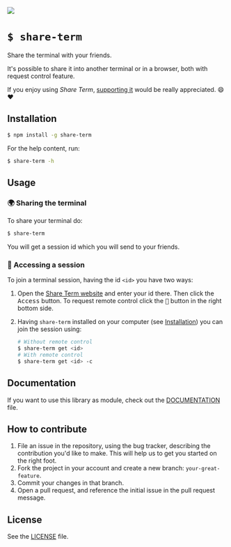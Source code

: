 ![](http://i.imgur.com/AI9aB44.png)

# `$ share-term`
Share the terminal with your friends.

It's possible to share it into another terminal or in a browser, both with request
control feature.

If you enjoy using *Share Term*, [supporting it](http://share-term.me/support)
would be really appreciated. :smile: :heart:

## Installation

```sh
$ npm install -g share-term
```

For the help content, run:

```sh
$ share-term -h
```

## Usage
### :earth_africa: Sharing the terminal
To share your terminal do:

```sh
$ share-term
```

You will get a session id which you will send to your friends.

### :tokyo_tower: Accessing a session
To join a terminal session, having the id `<id>` you have two ways:

 1. Open the [Share Term website](http://share-term.me/) and enter your id there.
    Then click the <kbd>Access</kbd> button. To request remote control click the
    <kbd>🗼</kbd> button in the right bottom side.
 2. Having `share-term` installed on your computer (see [Installation](#Installation))
    you can join the session using:

    ```sh
    # Without remote control
    $ share-term get <id>
    # With remote control
    $ share-term get <id> -c
    ```

## Documentation
If you want to use this library as module, check out the [DOCUMENTATION](/DOCUMENTATION.md) file.

## How to contribute
1. File an issue in the repository, using the bug tracker, describing the
   contribution you'd like to make. This will help us to get you started on the
   right foot.
2. Fork the project in your account and create a new branch:
   `your-great-feature`.
3. Commit your changes in that branch.
4. Open a pull request, and reference the initial issue in the pull request
   message.

## License
See the [LICENSE](./LICENSE) file.
